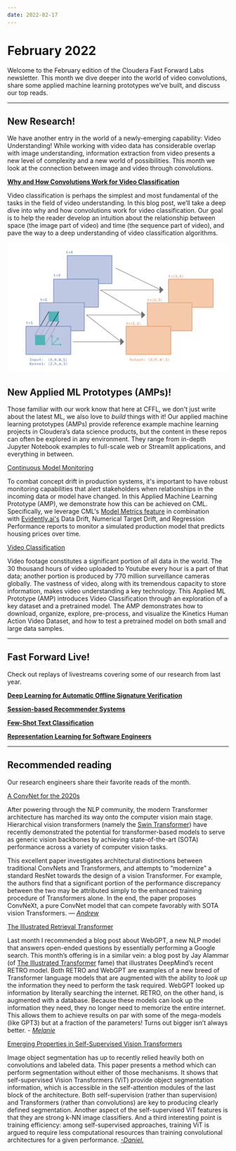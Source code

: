 ```yaml
---
date: 2022-02-17
---
```

# February 2022

Welcome to the February edition of the Cloudera Fast Forward Labs newsletter.  This month we dive deeper into the world of video convolutions, share some applied machine learning prototypes we’ve built, and discuss our top reads. 

---

## New Research!

We have another entry in the world of a newly-emerging capability: Video Understanding! While working with video data has considerable overlap with image understanding, information extraction from video presents a new level of complexity and a new world of possibilities. This month we look at the connection between image and video through convolutions. 

**[Why and How Convolutions Work for Video Classification](https://blog.fastforwardlabs.com/2022/01/31/why-and-how-convolutions-work-for-video-classification.html)**

Video classification is perhaps the simplest and most fundamental of the tasks in the field of video understanding. In this blog post, we’ll take a deep dive into why and how convolutions work for video classification. Our goal is to help the reader develop an intuition about the relationship between space (the image part of video) and time (the sequence part of video), and pave the way to a deep understanding of video classification algorithms.

![Video convolution example](/images/hugo/video_convolution_example-1645140017.png)

## New Applied ML Prototypes (AMPs)!

Those familiar with our work know that here at CFFL, we don't just write about the latest ML, we also love to *build* things with it!  Our applied machine learning prototypes (AMPs) provide reference example machine learning projects in Cloudera’s data science products, but the content in these repos can often be explored in any environment. They range from in-depth Jupyter Notebook examples to full-scale web or Streamlit applications, and everything in between.  

[Continuous Model Monitoring](https://github.com/cloudera/CML_AMP_Continuous_Model_Monitoring)

To combat concept drift in production systems, it's important to have robust monitoring capabilities that alert stakeholders when relationships in the incoming data or model have changed. In this Applied Machine Learning Prototype (AMP), we demonstrate how this can be achieved on CML. Specifically, we leverage CML's [Model Metrics feature](https://docs.cloudera.com/machine-learning/cloud/model-metrics/topics/ml-enabling-model-metrics.html) in combination with [Evidently.ai's](https://evidentlyai.com/) Data Drift, Numerical Target Drift, and Regression Performance reports to monitor a simulated production model that predicts housing prices over time.

[Video Classification](https://github.com/cloudera/CML_AMP_Video_Classification)

Video footage constitutes a significant portion of all data in the world. The 30 thousand hours of video uploaded to Youtube every hour is a part of that data; another portion is produced by 770 million surveillance cameras globally. The vastness of video, along with its tremendous capacity to store information, makes video understanding a key technology. This Applied ML Prototype (AMP) introduces Video Classification through an exploration of a key dataset and a pretrained model. The AMP demonstrates how to download, organize, explore, pre-process, and visualize the Kinetics Human Action Video Dataset, and how to test a pretrained model on both small and large data samples.

---

## Fast Forward Live!

Check out replays of livestreams covering some of our research from last year.

[**Deep Learning for Automatic Offline Signature Verification**](https://youtu.be/7_MlFxyPYSg)

[**Session-based Recommender Systems**](https://www.youtube.com/watch?v=JoRx6udpnbI)

[**Few-Shot Text Classification**](https://youtu.be/oLFqTj5FcEA)

**[Representation Learning for Software Engineers](https://youtu.be/o4gQLVzIm5U)**

---

## Recommended reading

Our research engineers share their favorite reads of the month.

[A ConvNet for the 2020s](https://arxiv.org/abs/2201.03545)

After powering through the NLP community, the modern Transformer architecture has marched its way onto the computer vision main stage. Hierarchical vision transformers (namely the [Swin Transformer](https://arxiv.org/abs/2103.14030)) have recently demonstrated the potential for transformer-based models to serve as generic vision backbones by achieving state-of-the-art (SOTA) performance across a variety of computer vision tasks.

This excellent paper investigates architectural distinctions between traditional ConvNets and Transformers, and attempts to “modernize” a standard ResNet towards the design of a vision Transformer. For example, the authors find that a significant portion of the performance discrepancy between the two may be attributed simply to the enhanced training procedure of Transformers alone. In the end, the paper proposes ConvNeXt, a pure ConvNet model that can compete favorably with SOTA vision Transformers. — [*Andrew*](https://twitter.com/andrewrreed)

[The Illustrated Retrieval Transformer](http://jalammar.github.io/illustrated-retrieval-transformer/)

Last month I recommended a blog post about WebGPT, a new NLP model that answers open-ended questions by essentially performing a Google search. This month’s offering is in a similar vein: a blog post by Jay Alammar (of [The Illustrated Transformer](http://jalammar.github.io/illustrated-transformer/) fame) that illustrates DeepMind’s recent RETRO model. Both RETRO and WebGPT are examples of a new breed of Transformer language models that are augmented with the ability to *look up* the information they need to perform the task required. WebGPT looked up information by literally searching the internet. RETRO, on the other hand, is augmented with a database. Because these models can look up the information they need, they no longer need to memorize the entire internet.  This allows them to achieve results on par with some of the mega-models (like GPT3) but at a fraction of the parameters! Turns out bigger isn’t always better.  - *[Melanie](https://www.linkedin.com/in/melanierbeck/)*

[Emerging Properties in Self-Supervised Vision Transformers](https://arxiv.org/abs/2104.14294)

Image object segmentation has up to recently relied heavily both on convolutions and labeled data. This paper presents a method which can perform segmentation without either of those mechanisms. It shows that self-supervised Vision Transformers (ViT) provide object segmentation information, which is accessible in the self-attention modules of the last block of the architecture. Both self-supervision (rather than supervision) and Transformers (rather than convolutions) are key to producing clearly defined segmentation. Another aspect of the self-supervised ViT features is that they are strong k-NN image classifiers. And a third interesting point is training efficiency: among self-supervised approaches, training ViT is argued to require less computational resources than training convolutional architectures for a given performance. *[-Daniel.](https://www.linkedin.com/in/daniel-valdez-balderas-9051323b/)*